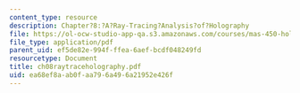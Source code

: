 ```yaml
---
content_type: resource
description: Chapter?8:?A?Ray-Tracing?Analysis?of?Holography
file: https://ol-ocw-studio-app-qa.s3.amazonaws.com/courses/mas-450-holographic-imaging-spring-2003/ea68ef8aab0faa796a496a21952e426f_ch08raytraceholography.pdf
file_type: application/pdf
parent_uid: ef5de82e-994f-ffea-6aef-bcdf048249fd
resourcetype: Document
title: ch08raytraceholography.pdf
uid: ea68ef8a-ab0f-aa79-6a49-6a21952e426f
---
```


